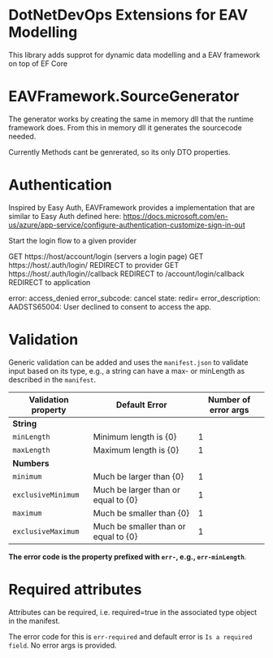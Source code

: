 
# DotNetDevOps Extensions for EAV Modelling

This library adds supprot for dynamic data modelling and a EAV framework on top of EF Core


# EAVFramework.SourceGenerator

The generator works by creating the same in memory dll that the runtime framework does. From this in memory dll it generates the sourcecode needed. 

Currently Methods cant be genrerated, so its only DTO properties.


# Authentication

Inspired by Easy Auth, EAVFramework provides a implementation that are similar to Easy Auth defined here: https://docs.microsoft.com/en-us/azure/app-service/configure-authentication-customize-sign-in-out


Start the login flow to a given provider

GET https://host/account/login (servers a login page)
GET https://host/.auth/login/<provider>
REDIRECT to provider
GET https://host/.auth/login/<provider>/callback
REDIRECT to /account/login/callback
REDIRECT to application


error: access_denied
error_subcode: cancel
state: redir=
error_description: AADSTS65004: User declined to consent to access the app.



# Validation

Generic validation can be added and uses the `manifest.json` to validate input based on its type, e.g., a string can
have a max- or minLength as described in the `manifest`.

| Validation property | Default Error                        | Number of error args |
| ------------------- | ------------------------------------ | -------------------- |
| **String**          |                                      |                      |
| `minLength`         | Minimum length is {0}                | 1                    |
| `maxLength`         | Maximum length is {0}                | 1                    |
| **Numbers**         |                                      |                      |
| `minimum`           | Much be larger than {0}              | 1                    |
| `exclusiveMinimum`  | Much be larger than or equal to {0}  | 1                    |
| `maximum`           | Much be smaller than {0}             | 1                    |
| `exclusiveMaximum`  | Much be smaller than or equal to {0} | 1                    |

**The error code is the property prefixed with `err-`, e.g., `err-minLength`**.

# Required attributes
Attributes can be required, i.e. required=true in the associated type object in the manifest.

The error code for this is `err-required` and default error is `Is a required field`. No error args is provided.